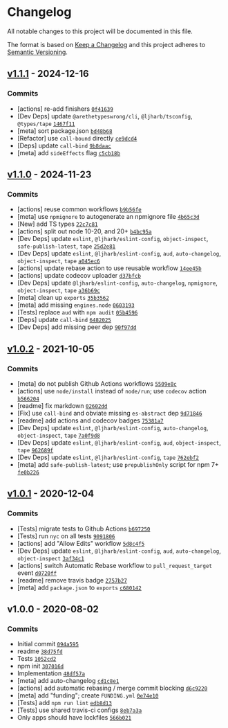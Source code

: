 # Changelog

All notable changes to this project will be documented in this file.

The format is based on [Keep a Changelog](https://keepachangelog.com/en/1.0.0/)
and this project adheres to [Semantic Versioning](https://semver.org/spec/v2.0.0.html).

## [v1.1.1](https://github.com/inspect-js/is-finalizationregistry/compare/v1.1.0...v1.1.1) - 2024-12-16

### Commits

- [actions] re-add finishers [`0f41639`](https://github.com/inspect-js/is-finalizationregistry/commit/0f41639657eb79da783ab99246ffbab97ce52785)
- [Dev Deps] update `@arethetypeswrong/cli`, `@ljharb/tsconfig`, `@types/tape` [`1467f11`](https://github.com/inspect-js/is-finalizationregistry/commit/1467f11d2b638ae72ab5fff33a72c88143ed9546)
- [meta] sort package.json [`bd48b68`](https://github.com/inspect-js/is-finalizationregistry/commit/bd48b686cf499ae590404729b4d3a6fca9c9d0f3)
- [Refactor] use `call-bound` directly [`ce9dcd4`](https://github.com/inspect-js/is-finalizationregistry/commit/ce9dcd4abea4d17ca63b2d46385d78bebaf05d84)
- [Deps] update `call-bind` [`9b8daac`](https://github.com/inspect-js/is-finalizationregistry/commit/9b8daac5237a420ec8de65222d1b14e56de55b50)
- [meta] add `sideEffects` flag [`c5cb18b`](https://github.com/inspect-js/is-finalizationregistry/commit/c5cb18b51f22a52dcdc17afc3ce02a1ace41d418)

## [v1.1.0](https://github.com/inspect-js/is-finalizationregistry/compare/v1.0.2...v1.1.0) - 2024-11-23

### Commits

- [actions] reuse common workflows [`b9b56fe`](https://github.com/inspect-js/is-finalizationregistry/commit/b9b56fe405d0385fcbcc587abcf7b6f0c5b4e7be)
- [meta] use `npmignore` to autogenerate an npmignore file [`4b65c3d`](https://github.com/inspect-js/is-finalizationregistry/commit/4b65c3dfe532ba3d1130f9bd7d36d674790b836d)
- [New] add TS types [`22c7c81`](https://github.com/inspect-js/is-finalizationregistry/commit/22c7c81612a906c787432a0c70df27c2a278f370)
- [actions] split out node 10-20, and 20+ [`b4bc95a`](https://github.com/inspect-js/is-finalizationregistry/commit/b4bc95a923323b9064965442f2a5646c1ec4b99b)
- [Dev Deps] update `eslint`, `@ljharb/eslint-config`, `object-inspect`, `safe-publish-latest`, `tape` [`25d2e81`](https://github.com/inspect-js/is-finalizationregistry/commit/25d2e815627d5549bbd366fd95dcd134f99fc16d)
- [Dev Deps] update `eslint`, `@ljharb/eslint-config`, `aud`, `auto-changelog`, `object-inspect`, `tape` [`a045ec6`](https://github.com/inspect-js/is-finalizationregistry/commit/a045ec6d56106561232bd7dbd95c058d195cd3d9)
- [actions] update rebase action to use reusable workflow [`14ee45b`](https://github.com/inspect-js/is-finalizationregistry/commit/14ee45b34361a4a14cfc444a71601e55ddd98a6e)
- [actions] update codecov uploader [`d37bfcb`](https://github.com/inspect-js/is-finalizationregistry/commit/d37bfcb43695e56c06829b05051f5b5f4cdbcd6b)
- [Dev Deps] update `@ljharb/eslint-config`, `auto-changelog`, `npmignore`, `object-inspect`, `tape` [`a36b69c`](https://github.com/inspect-js/is-finalizationregistry/commit/a36b69c8f1a43beb07416658609b9950e58bb615)
- [meta] clean up `exports` [`35b3562`](https://github.com/inspect-js/is-finalizationregistry/commit/35b35627f8234e76a92e72669f7c5041e2c4074b)
- [meta] add missing `engines.node` [`0603193`](https://github.com/inspect-js/is-finalizationregistry/commit/06031931c5f4e672f47463da2c7b43b45a629819)
- [Tests] replace `aud` with `npm audit` [`05b4596`](https://github.com/inspect-js/is-finalizationregistry/commit/05b459606f22cebe6a42101438bfcdae68313786)
- [Deps] update `call-bind` [`6482025`](https://github.com/inspect-js/is-finalizationregistry/commit/6482025cba84cff2b51db51768ed6d391f01335d)
- [Dev Deps] add missing peer dep [`90f97dd`](https://github.com/inspect-js/is-finalizationregistry/commit/90f97ddc8998ead46f26d8b2fa0fd8be17ea48bb)

## [v1.0.2](https://github.com/inspect-js/is-finalizationregistry/compare/v1.0.1...v1.0.2) - 2021-10-05

### Commits

- [meta] do not publish Github Actions workflows [`5509e8c`](https://github.com/inspect-js/is-finalizationregistry/commit/5509e8c13173a128244fc306d304c9be958b62f3)
- [actions] use `node/install` instead of `node/run`; use `codecov` action [`b566204`](https://github.com/inspect-js/is-finalizationregistry/commit/b5662048c9824089baf6fe3e0c408d6297635b2c)
- [readme] fix markdown [`02602dd`](https://github.com/inspect-js/is-finalizationregistry/commit/02602dda3176944f6681b97fb0d26e43bf2accc8)
- [Fix] use `call-bind` and obviate missing `es-abstract` dep [`9d71846`](https://github.com/inspect-js/is-finalizationregistry/commit/9d718467ef713e10242c28e48d82947d108ed5ef)
- [readme] add actions and codecov badges [`75381a7`](https://github.com/inspect-js/is-finalizationregistry/commit/75381a76ad373fd4bea0f032e8593dec60785332)
- [Dev Deps] update `eslint`, `@ljharb/eslint-config`, `auto-changelog`, `object-inspect`, `tape` [`7a0f9d8`](https://github.com/inspect-js/is-finalizationregistry/commit/7a0f9d8befeee03f578cf9184190e4a143a05abf)
- [Dev Deps] update `eslint`, `@ljharb/eslint-config`, `aud`, `object-inspect`, `tape` [`962689f`](https://github.com/inspect-js/is-finalizationregistry/commit/962689f01c33d06eadb4456004d231b56cb13825)
- [Dev Deps] update `eslint`, `@ljharb/eslint-config`, `tape` [`762ebf2`](https://github.com/inspect-js/is-finalizationregistry/commit/762ebf2f8d06597029b794053f0630b6ddeb7cc2)
- [meta] add `safe-publish-latest`; use `prepublishOnly` script for npm 7+ [`fe0b226`](https://github.com/inspect-js/is-finalizationregistry/commit/fe0b2268e0eaa4fd56418aba87d2e761c04917e6)

## [v1.0.1](https://github.com/inspect-js/is-finalizationregistry/compare/v1.0.0...v1.0.1) - 2020-12-04

### Commits

- [Tests] migrate tests to Github Actions [`b697250`](https://github.com/inspect-js/is-finalizationregistry/commit/b69725063681eeb9179d9945512a62112b360cd2)
- [Tests] run `nyc` on all tests [`9091806`](https://github.com/inspect-js/is-finalizationregistry/commit/9091806c8cc05340dc964fb3c566e650c1bff947)
- [actions] add "Allow Edits" workflow [`5d8c4f5`](https://github.com/inspect-js/is-finalizationregistry/commit/5d8c4f5e5ca4f001f6a16744c2cce5d32bdae39b)
- [Dev Deps] update `eslint`, `@ljharb/eslint-config`, `aud`, `auto-changelog`, `object-inspect` [`3af34c1`](https://github.com/inspect-js/is-finalizationregistry/commit/3af34c194a8dfb41e773f7e1647e1e1cf05ec98d)
- [actions] switch Automatic Rebase workflow to `pull_request_target` event [`d0720ff`](https://github.com/inspect-js/is-finalizationregistry/commit/d0720ff2d07308ec3e90f13c7a15affa05339fe7)
- [readme] remove travis badge [`2757b27`](https://github.com/inspect-js/is-finalizationregistry/commit/2757b27db4cbb93d712bd85c1741f3071a720dc7)
- [meta] add `package.json` to `exports` [`c680142`](https://github.com/inspect-js/is-finalizationregistry/commit/c680142dcd73d3f3c8ec75c0ab1c9281edaeb91f)

## v1.0.0 - 2020-08-02

### Commits

- Initial commit [`094a595`](https://github.com/inspect-js/is-finalizationregistry/commit/094a59522ab29b1701ad2f1cb67ee01f1e68cae2)
- readme [`38d75fd`](https://github.com/inspect-js/is-finalizationregistry/commit/38d75fd9d38106b6a4d09bdb4ac5c5ca186c62de)
- Tests [`1052cd2`](https://github.com/inspect-js/is-finalizationregistry/commit/1052cd21bfa90e83e5fbf656ce67f3c038aa9336)
- npm init [`307016d`](https://github.com/inspect-js/is-finalizationregistry/commit/307016d5228e184a22a1ee2992f24ed208c3cec6)
- Implementation [`48df57a`](https://github.com/inspect-js/is-finalizationregistry/commit/48df57a25d3cde99f43a46fe458e878f79179520)
- [meta] add auto-changelog [`cd1c8e1`](https://github.com/inspect-js/is-finalizationregistry/commit/cd1c8e1f97a499a0ea7edc6e7afde3b522fb8329)
- [actions] add automatic rebasing / merge commit blocking [`d6c9220`](https://github.com/inspect-js/is-finalizationregistry/commit/d6c92207d7f76785dada19e09b937326dc3b499d)
- [meta] add "funding"; create `FUNDING.yml` [`0e74e10`](https://github.com/inspect-js/is-finalizationregistry/commit/0e74e10f3667b1f8c9ea2a7a3dba67b373a17902)
- [Tests] add `npm run lint` [`edb8d13`](https://github.com/inspect-js/is-finalizationregistry/commit/edb8d138a6350b0fb7f398657125c74f218c547f)
- [Tests] use shared travis-ci configs [`8eb7a3a`](https://github.com/inspect-js/is-finalizationregistry/commit/8eb7a3a0a45e5aab60edb385ddee2e7bd1e22d81)
- Only apps should have lockfiles [`566b021`](https://github.com/inspect-js/is-finalizationregistry/commit/566b021e66bc2325e12f88324174413348cb987d)
